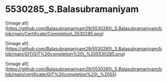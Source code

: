 # 5530285\_S.Balasubramaniyam

!\[image alt](https://github.com/Balasubramaniyam29/5530285\_S.Balasubramaniyam/blob/main/Certificate/Completion\_5530285.png)

!\[image alt](https://github.com/Balasubramaniyam29/5530285\_S.Balasubramaniyam/blob/main/GIT/GIT%20completion%20\_%205530285.png)

!\[image alt](https://github.com/Balasubramaniyam29/5530285\_S.Balasubramaniyam/blob/main/certificate/GIT%20completion%20\_%2055)

